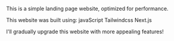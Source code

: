 This is a simple landing page website, optimized for performance.

This website was built using:
javaScript
Tailwindcss
Next.js

I'll gradually upgrade this website with more appealing features!

